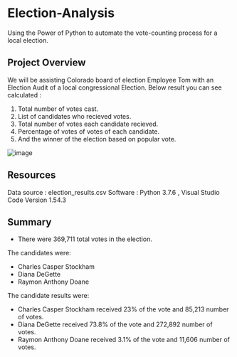 # Election-Analysis
Using the Power of Python to automate the vote-counting process for a local election.

## Project Overview
We will be assisting Colorado board of election Employee Tom with an Election Audit of a local congressional Election.
Below result you can see calculated :
1. Total number of votes cast.
2. List of candidates who recieved votes.
3. Total number of votes each candidate recieved.
4. Percentage of votes of votes of each candidate.
5. And the winner of the election based on popular vote.

![image](https://user-images.githubusercontent.com/78935551/111551712-31a91080-8757-11eb-975d-536b0a2aa5cd.png)

## Resources 
Data source : election_results.csv
Software : Python 3.7.6 , Visual Studio Code Version 1.54.3

## Summary 
- There were 369,711 total votes in the election.

The candidates were:
- Charles Casper Stockham
- Diana DeGette
- Raymon Anthony Doane

The candidate results were:
- Charles Casper Stockham received 23% of the vote and 85,213 number of votes.
- Diana DeGette received 73.8% of the vote and 272,892 number of votes.
- Raymon Anthony Doane received 3.1% of the vote and 11,606 number of votes.

